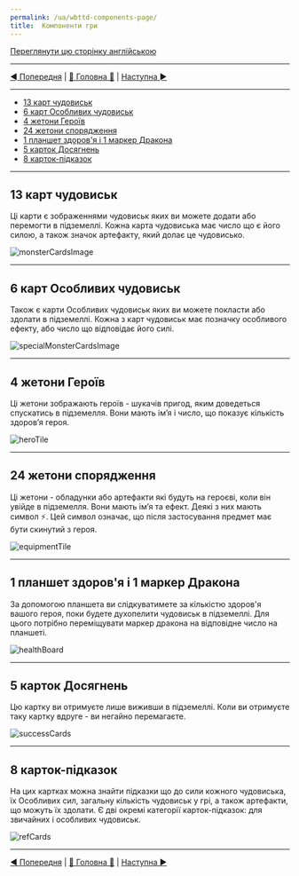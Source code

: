 ```yaml
---
permalink: /ua/wbttd-components-page/
title:  Компоненти гри
---
```


[Переглянути цю сторінку англійською](../en/ComponentPage.md)

***

[◄ Попередня](IndexPage.md) | [🚪 Головна 🚪](IndexPage.md) | [Наступна ►](GameSetupPage.md)

***

- [13 карт чудовиськ](#13-карт-чудовиськ)
- [6 карт Особливих чудовиськ](#6-карт-Особливих-чудовиськ)
- [4 жетони Героїв](#4-жетони-Героїв)
- [24 жетони спорядження](#24-жетони-спорядження)
- [1 планшет здоров'я і 1 маркер Дракона](#1-планшет-здоровя-і-1-маркер-Дракона)
- [5 карток Досягнень](#5-карток-Досягнень)
- [8 карток-підказок](#8-карток-підказок)

***

## 13 карт чудовиськ

Ці карти є зображеннями чудовиськ яких ви можете додати або перемогти в підземеллі. Кожна карта чудовиська має число що є його силою, а також значок артефакту, який долає це чудовисько.

![monsterCardsImage]

***

## 6 карт Особливих чудовиськ

Також є карти Особливих чудовиськ яких ви можете покласти або здолати в підземеллі. Кожна з карт чудовиськ має позначку особливого ефекту, або число що відповідає його силі.

![specialMonsterCardsImage]

***

## 4 жетони Героїв

Ці жетони зображають героїв - шукачів пригод, яким доведеться спускатись в підземелля. Вони мають ім’я і число, що показує кількість здоров’я героя.

![heroTile]

***

## 24 жетони спорядження

Ці жетони - обладунки або артефакти які будуть на героєві, коли він увійде в підземелля. Вони мають ім’я та ефект. Деякі з них мають символ ⚡. Цей символ означає, що після застосування предмет має бути скинутий з героя.

![equipmentTile]

***

## 1 планшет здоров'я і 1 маркер Дракона

За допомогою планшета ви слідкуватимете за кількістю здоров'я вашого героя, поки будете духопелити чудовиськ в підземеллі. Для цього потрібно переміщувати маркер дракона на відповідне число на планшеті.

![healthBoard]

***

## 5 карток Досягнень

Цю картку ви отримуєте лише виживши в підземеллі. Коли ви отримуєте таку картку вдруге - ви негайно перемагаєте.

![successCards]

***

## 8 карток-підказок

На цих картках можна знайти підказки що до сили кожного чудовиська, їх Особливих сил, загальну кількість чудовиськ у грі, а також артефакти, що можуть їх здолати. Є дві окремі категорії карток-підказок: для звичайних і особливих чудовиськ.

![refCards]

***

[◄ Попередня](IndexPage.md) | [🚪 Головна 🚪](IndexPage.md) | [Наступна ►](GameSetupPage.md)

<!--Image links ref-->

[monsterCardsImage]: ../../resources/img/monsters.JPG

[specialMonsterCardsImage]: ../../resources/img/specialMonsters.JPG

[heroTile]: ../../resources/img/heroes.JPG

[equipmentTile]: ../../resources/img/equipment.JPG

[healthBoard]: ../../resources/img/board.JPG

[successCards]: ../../resources/img/successCards.JPG

[refCards]: ../../resources/img/refCards.JPG

